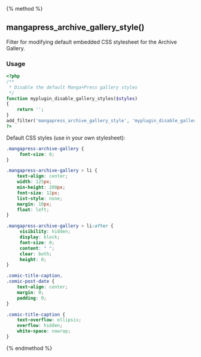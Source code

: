 {% method %}

## mangapress_archive_gallery_style()

Filter for modifying default embedded CSS stylesheet for the Archive Gallery.

### Usage
```php
<?php
/**
 * Disable the default Manga+Press gallery styles
 */
function myplugin_disable_gallery_styles($styles)
{
    return '';
}
add_filter('mangapress_archive_gallery_style', 'myplugin_disable_gallery_styles');
?>
```

Default CSS styles (use in your own stylesheet):

```css
.mangapress-archive-gallery {
     font-size: 0;
}

.mangapress-archive-gallery > li {
    text-align: center;
    width: 125px;
    min-height: 200px;
    font-size: 12px;
    list-style: none;
    margin: 10px;
    float: left;
}

.mangapress-archive-gallery > li:after {
     visibility: hidden;
     display: block;
     font-size: 0;
     content: " ";
     clear: both;
     height: 0;
}

.comic-title-caption,
.comic-post-date {
    text-align: center;
    margin: 0;
    padding: 0;
}

.comic-title-caption {
    text-overflow: ellipsis;
    overflow: hidden;
    white-space: nowrap;
}
```

{% endmethod %}


